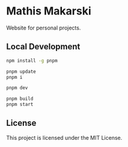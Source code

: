 # Mathis Makarski

Website for personal projects.

## Local Development

```sh
npm install -g pnpm
```

```sh
pnpm update
pnpm i
```

```sh
pnpm dev
```

```sh
pnpm build
pnpm start
```

## License

This project is licensed under the MIT License.
